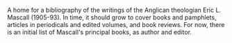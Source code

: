 A home for a bibliography of the writings of the Anglican theologian Eric L. Mascall (1905-93).
In time, it should grow to cover books and pamphlets, articles in periodicals and edited volumes, and book reviews.
For now, there is an initial list of <a hef="https://github.com/peterwebster/mascall/blob/master/books.csv">Mascall's principal books</a>, as author and editor.
